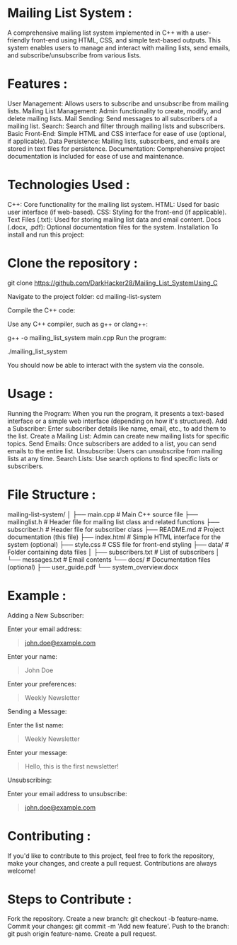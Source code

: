 # Mailing List System :

A comprehensive mailing list system implemented in C++ with a user-friendly front-end using HTML, CSS, and simple text-based outputs. This system enables users to manage and interact with mailing lists, send emails, and subscribe/unsubscribe from various lists.

# Features :

User Management: Allows users to subscribe and unsubscribe from mailing lists.
Mailing List Management: Admin functionality to create, modify, and delete mailing lists.
Mail Sending: Send messages to all subscribers of a mailing list.
Search: Search and filter through mailing lists and subscribers.
Basic Front-End: Simple HTML and CSS interface for ease of use (optional, if applicable).
Data Persistence: Mailing lists, subscribers, and emails are stored in text files for persistence.
Documentation: Comprehensive project documentation is included for ease of use and maintenance.

# Technologies Used :

C++: Core functionality for the mailing list system.
HTML: Used for basic user interface (if web-based).
CSS: Styling for the front-end (if applicable).
Text Files (.txt): Used for storing mailing list data and email content.
Docs (.docx, .pdf): Optional documentation files for the system.
Installation
To install and run this project:

# Clone the repository :

git clone https://github.com/DarkHacker28/Mailing_List_SystemUsing_C

Navigate to the project folder:
cd mailing-list-system

Compile the C++ code:

Use any C++ compiler, such as g++ or clang++:

g++ -o mailing_list_system main.cpp
Run the program:

./mailing_list_system

You should now be able to interact with the system via the console.

# Usage :

Running the Program: When you run the program, it presents a text-based interface or a simple web interface (depending on how it's structured).
Add a Subscriber: Enter subscriber details like name, email, etc., to add them to the list.
Create a Mailing List: Admin can create new mailing lists for specific topics.
Send Emails: Once subscribers are added to a list, you can send emails to the entire list.
Unsubscribe: Users can unsubscribe from mailing lists at any time.
Search Lists: Use search options to find specific lists or subscribers.

# File Structure :

mailing-list-system/
│
├── main.cpp           # Main C++ source file
├── mailinglist.h      # Header file for mailing list class and related functions
├── subscriber.h       # Header file for subscriber class
├── README.md          # Project documentation (this file)
├── index.html         # Simple HTML interface for the system (optional)
├── style.css          # CSS file for front-end styling
├── data/              # Folder containing data files
│   ├── subscribers.txt   # List of subscribers
│   └── messages.txt      # Email contents
└── docs/              # Documentation files (optional)
    ├── user_guide.pdf
    └── system_overview.docx
    
# Example : 

Adding a New Subscriber:

Enter your email address:
> john.doe@example.com

Enter your name:
> John Doe

Enter your preferences:
> Weekly Newsletter

Sending a Message:

Enter the list name:
> Weekly Newsletter

Enter your message:
> Hello, this is the first newsletter!

Unsubscribing:

Enter your email address to unsubscribe:
> john.doe@example.com

# Contributing :
If you'd like to contribute to this project, feel free to fork the repository, make your changes, and create a pull request. Contributions are always welcome!

# Steps to Contribute :

Fork the repository.
Create a new branch: git checkout -b feature-name.
Commit your changes: git commit -m 'Add new feature'.
Push to the branch: git push origin feature-name.
Create a pull request.


